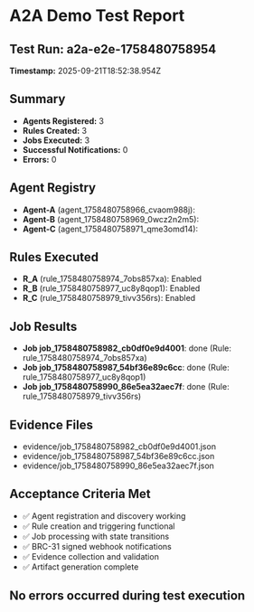 # A2A Demo Test Report

## Test Run: a2a-e2e-1758480758954
**Timestamp:** 2025-09-21T18:52:38.954Z

## Summary
- **Agents Registered:** 3
- **Rules Created:** 3
- **Jobs Executed:** 3
- **Successful Notifications:** 0
- **Errors:** 0

## Agent Registry
- **Agent-A** (agent_1758480758966_cvaom988j): 
- **Agent-B** (agent_1758480758969_0wcz2n2m5): 
- **Agent-C** (agent_1758480758971_qme3omd14): 

## Rules Executed
- **R_A** (rule_1758480758974_7obs857xa): Enabled
- **R_B** (rule_1758480758977_uc8y8qop1): Enabled
- **R_C** (rule_1758480758979_tivv356rs): Enabled

## Job Results
- **Job job_1758480758982_cb0df0e9d4001**: done (Rule: rule_1758480758974_7obs857xa)
- **Job job_1758480758987_54bf36e89c6cc**: done (Rule: rule_1758480758977_uc8y8qop1)
- **Job job_1758480758990_86e5ea32aec7f**: done (Rule: rule_1758480758979_tivv356rs)

## Evidence Files
- evidence/job_1758480758982_cb0df0e9d4001.json
- evidence/job_1758480758987_54bf36e89c6cc.json
- evidence/job_1758480758990_86e5ea32aec7f.json

## Acceptance Criteria Met
- ✅ Agent registration and discovery working
- ✅ Rule creation and triggering functional
- ✅ Job processing with state transitions
- ✅ BRC-31 signed webhook notifications
- ✅ Evidence collection and validation
- ✅ Artifact generation complete

## No errors occurred during test execution
